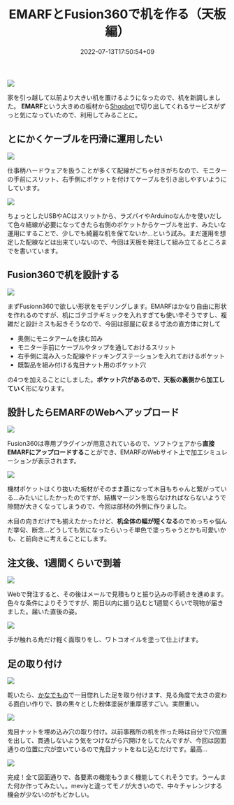 ﻿---
title: EMARFとFusion360で机を作る（天板編）
date: "2022-07-13T17:50:54+09"
image: "220713_newdesk/image.png"
thumbnail: "IMG_6978.jpg"
tags: ["Hardware", "Mechatronics"]
---

![](IMG_6978.jpg)

家を引っ越して以前より大きい机を置けるようになったので、机を新調しました。
**EMARF**という大きめの板材から[Shopbot](https://shopbot.vuild.co.jp/)で切り出してくれるサービスがずっと気になっていたので、利用してみることに。

## とにかくケーブルを円滑に運用したい

![](IMG_6981.jpg)

仕事柄ハードウェアを扱うことが多くて配線がごちゃ付きがちなので、モニターの手前にスリット、右手側にポケットを付けてケーブルを引き出しやすいようにしています。

![](IMG_6979.jpg)

ちょっとしたUSBやACはスリットから、ラズパイやArduinoなんかを使いだして色々結線が必要になってきたら右側のポケットからケーブルを出す、みたいな運用にすることで、少しでも綺麗な机を保てないか…という試み。まだ運用を想定した配線などは出来ていないので、今回は天板を発注して組み立てるところまでを書いています。

## Fusion360で机を設計する

![](2022-07-13-17-54-15.png)

まずFusionn360で欲しい形状をモデリングします。EMARFはかなり自由に形状を作れるのですが、机にゴテゴテギミックを入れすぎても使い辛そうですし、複雑だと設計ミスも起きそうなので、今回は部屋に収まる寸法の直方体に対して

- 奥側にモニタアームを挟む凹み
- モニター手前にケーブルやタップを通しておけるスリット
- 右手側に混み入った配線やドッキングステーションを入れておけるポケット
- 既製品を組み付ける鬼目ナット用のポケット穴

の4つを加えることにしました。**ポケット穴があるので、天板の裏側から加工していく**形になります。

## 設計したらEMARFのWebへアップロード

![](2022-07-13-17-56-23.png)

Fusion360は専用プラグインが用意されているので、ソフトウェアから**直接EMARFにアップロードする**ことができ、EMARFのWebサイト上で加工シミュレーションが表示されます。

![](2022-07-13-17-58-17.png)


機材ポケットはくり抜いた板材がそのまま蓋になって木目もちゃんと繋がっている…みたいにしたかったのですが、結構マージンを取らなければならないようで隙間が大きくなってしまうので、今回は部材の外側に作りました。

木目の向きだけでも揃えたかったけど、**机全体の幅が短くなる**のでめっちゃ悩んだ挙句、断念…どうしても気になったらいっそ単色で塗っちゃうとかも可愛いかも、と前向きに考えることにします。

## 注文後、1週間くらいで到着

![](2022-07-13-17-59-52.png)

Webで発注すると、その後はメールで見積もりと振り込みの手続きを進めます。色々な条件によりそうですが、期日以内に振り込むと1週間くらいで現物が届きました。届いた直後の姿。

![](2022-07-13-18-00-16.png)

手が触れる角だけ軽く面取りをし、ワトコオイルを塗って仕上げます。

## 足の取り付け

![](2022-07-13-18-08-00.png)

乾いたら、[かなでもの](https://kanademono.design/collections/popular-picks/products/sls-k12)で一目惚れした足を取り付けます、見る角度で太さの変わる面白い作りで、鉄の黒々とした粉体塗装が重厚感すごい。実際重い。

![](2022-07-13-18-08-18.png)

鬼目ナットを埋め込み穴の取り付け。以前事務所の机を作った時は自分で穴位置を出して、貫通しないよう気をつけながら穴開けをしてたんですが、今回は図面通りの位置に穴が空いているので鬼目ナットをねじ込むだけです。最高…

![](2022-07-13-18-09-14.png)

完成！全て図面通りで、各要素の機能もうまく機能してくれそうです。うーんまた何か作ってみたい。。meviyと違ってモノが大きいので、中々チャレンジする機会が少ないのがもどかしい。